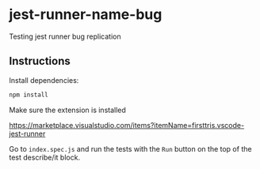 # jest-runner-name-bug
Testing jest runner bug replication

## Instructions

Install dependencies:

```bash
npm install
```

Make sure the extension is installed

https://marketplace.visualstudio.com/items?itemName=firsttris.vscode-jest-runner

Go to `index.spec.js` and run the tests with the `Run` button on the top of the test describe/it block.
